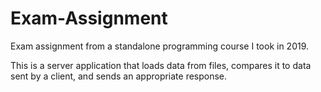 # Exam-Assignment
Exam assignment from a standalone programming course I took in 2019.

This is a server application that loads data from files, compares it to data sent by a client, and sends an appropriate response. 
